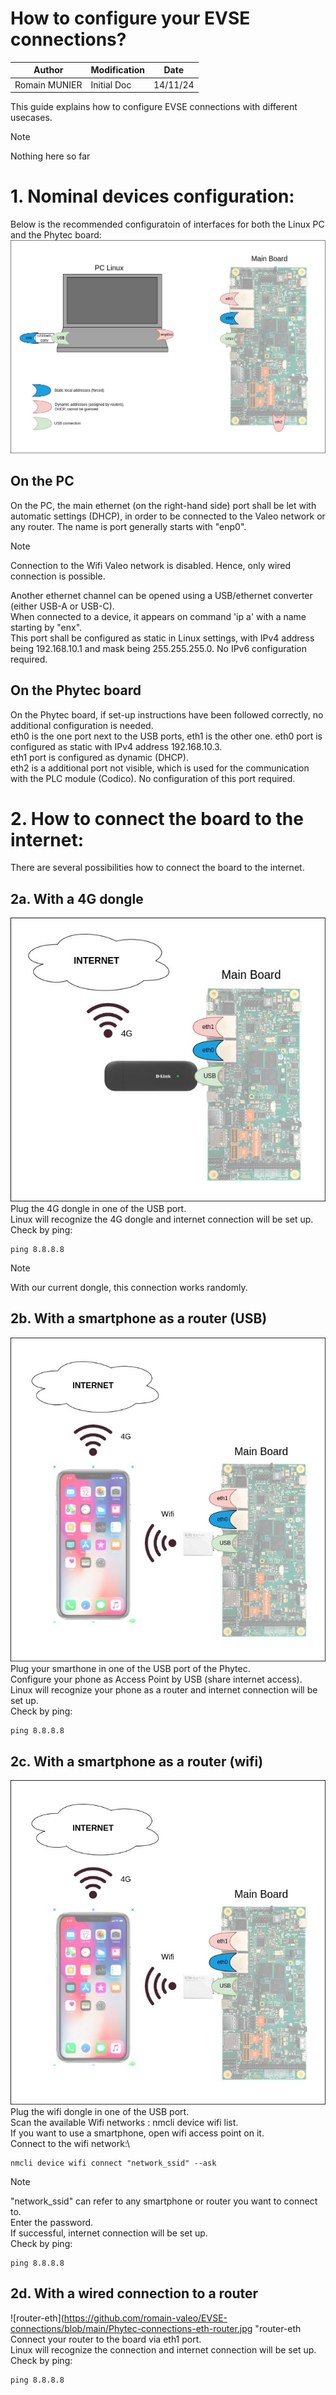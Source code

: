 # How to configure your EVSE connections?

| Author                 | Modification        | Date      |
| ---------------------- | ------------------- | ------------------- |
| Romain MUNIER          | Initial Doc         | 14/11/24            |

This guide explains how to configure EVSE connections with different usecases.

> [!NOTE]  
> Nothing here so far

# 1. Nominal devices configuration:
Below is the recommended configuratoin of interfaces for both the Linux PC and the Phytec board:
![set-up](https://github.com/romain-valeo/EVSE-connections/blob/main/Phytec-connections-set-up.jpg "set-up")

## On the PC
On the PC, the main ethernet (on the right-hand side) port shall be let with automatic settings (DHCP), in order to be connected to the Valeo network or any router.
The name is port generally starts with "enp0".

> [!NOTE]  
> Connection to the Wifi Valeo network is disabled. Hence, only wired connection is possible.

Another ethernet channel can be opened using a USB/ethernet converter (either USB-A or USB-C).\
When connected to a device, it appears on command 'ip a' with a name starting by "enx".\
This port shall be configured as static in Linux settings, with IPv4 address being 192.168.10.1 and mask being 255.255.255.0. No IPv6 configuration required.

## On the Phytec board
On the Phytec board, if set-up instructions have been followed correctly, no additional configuration is needed.\
eth0 is the one port next to the USB ports, eth1 is the other one.
eth0 port is configured as static with IPv4 address 192.168.10.3.\
eth1 port is configured as dynamic (DHCP).\
eth2 is a additional port not visible, which is used for the communication with the PLC module (Codico). No configuration of this port required.

# 2. How to connect the board to the internet:
There are several possibilities how to connect the board to the internet.

## 2a. With a 4G dongle
![4g-dongle](https://github.com/romain-valeo/EVSE-connections/blob/main/Phytec-connections-USB-4G-dongle.jpg "4g-dongle")
Plug the 4G dongle in one of the USB port.\
Linux will recognize the 4G dongle and internet connection will be set up.\
Check by ping: 
```
ping 8.8.8.8
```
> [!NOTE]  
> With our current dongle, this connection works randomly.

## 2b. With a smartphone as a router (USB)
![phone-USB](https://github.com/romain-valeo/EVSE-connections/blob/main/Phytec-connections-USB-phone.jpg "phone-USB")
Plug your smarthone in one of the USB port of the Phytec.\
Configure your phone as Access Point by USB (share internet access).\
Linux will recognize your phone as a router and internet connection will be set up.\
Check by ping: 
```
ping 8.8.8.8
```

## 2c. With a smartphone as a router (wifi)
![phone-wifi](https://github.com/romain-valeo/EVSE-connections/blob/main/Phytec-connections-wifi-phone.jpg "phone-wifi")
Plug the wifi dongle in one of the USB port.\
Scan the available Wifi networks : nmcli device wifi list.\
If you want to use a smartphone, open wifi access point on it.\
Connect to the wifi network:\
```
nmcli device wifi connect "network_ssid" --ask
```
> [!NOTE]  
> "network_ssid" can refer to any smartphone or router you want to connect to.\
Enter the password.\
If successful, internet connection will be set up.\
Check by ping: 
```
ping 8.8.8.8
```

## 2d. With a wired connection to a router
![router-eth](https://github.com/romain-valeo/EVSE-connections/blob/main/Phytec-connections-eth-router.jpg "router-eth
Connect your router to the board via eth1 port.\
Linux will recognize the connection and internet connection will be set up.\
Check by ping: 
```
ping 8.8.8.8
```

